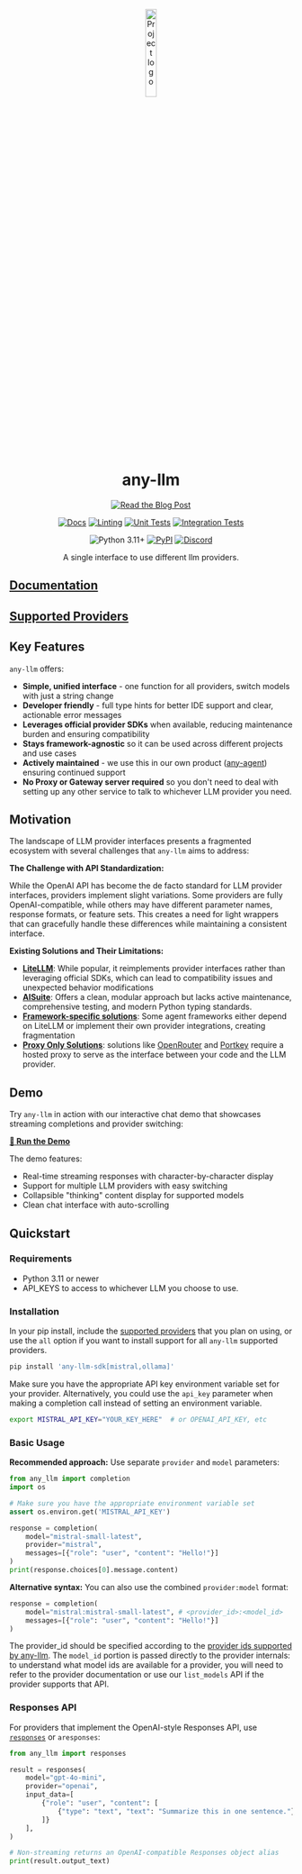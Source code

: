 <p align="center">
  <picture>
    <img src="https://raw.githubusercontent.com/mozilla-ai/any-llm/refs/heads/main/docs/images/any-llm-logo-mark.png" width="20%" alt="Project logo"/>
  </picture>
</p>

<div align="center">

# any-llm

[![Read the Blog Post](https://img.shields.io/badge/Read%20the%20Blog%20Post-red.svg)](https://blog.mozilla.ai/introducing-any-llm-a-unified-api-to-access-any-llm-provider/)

[![Docs](https://github.com/mozilla-ai/any-llm/actions/workflows/docs.yaml/badge.svg)](https://github.com/mozilla-ai/any-llm/actions/workflows/docs.yaml/)
[![Linting](https://github.com/mozilla-ai/any-llm/actions/workflows/lint.yaml/badge.svg)](https://github.com/mozilla-ai/any-llm/actions/workflows/lint.yaml/)
[![Unit Tests](https://github.com/mozilla-ai/any-llm/actions/workflows/tests-unit.yaml/badge.svg)](https://github.com/mozilla-ai/any-llm/actions/workflows/tests-unit.yaml/)
[![Integration Tests](https://github.com/mozilla-ai/any-llm/actions/workflows/tests-integration.yaml/badge.svg)](https://github.com/mozilla-ai/any-llm/actions/workflows/tests-integration.yaml/)

![Python 3.11+](https://img.shields.io/badge/python-3.11%2B-blue.svg)
[![PyPI](https://img.shields.io/pypi/v/any-llm-sdk)](https://pypi.org/project/any-llm-sdk/)
<a href="https://discord.gg/4gf3zXrQUc">
    <img src="https://img.shields.io/static/v1?label=Chat%20on&message=Discord&color=blue&logo=Discord&style=flat-square" alt="Discord">
</a>

A single interface to use different llm providers.

</div>

## [Documentation](https://mozilla-ai.github.io/any-llm/)

## [Supported Providers](https://mozilla-ai.github.io/any-llm/providers)

## Key Features

`any-llm` offers:
- **Simple, unified interface** - one function for all providers, switch models with just a string change
- **Developer friendly** - full type hints for better IDE support and clear, actionable error messages
- **Leverages official provider SDKs** when available, reducing maintenance burden and ensuring compatibility
- **Stays framework-agnostic** so it can be used across different projects and use cases
- **Actively maintained** - we use this in our own product ([any-agent](https://github.com/mozilla-ai/any-agent)) ensuring continued support
- **No Proxy or Gateway server required** so you don't need to deal with setting up any other service to talk to whichever LLM provider you need.

## Motivation

The landscape of LLM provider interfaces presents a fragmented ecosystem with several challenges that `any-llm` aims to address:

**The Challenge with API Standardization:**

While the OpenAI API has become the de facto standard for LLM provider interfaces, providers implement slight variations. Some providers are fully OpenAI-compatible, while others may have different parameter names, response formats, or feature sets. This creates a need for light wrappers that can gracefully handle these differences while maintaining a consistent interface.

**Existing Solutions and Their Limitations:**

- **[LiteLLM](https://github.com/BerriAI/litellm)**: While popular, it reimplements provider interfaces rather than leveraging official SDKs, which can lead to compatibility issues and unexpected behavior modifications
- **[AISuite](https://github.com/andrewyng/aisuite/issues)**: Offers a clean, modular approach but lacks active maintenance, comprehensive testing, and modern Python typing standards.
- **[Framework-specific solutions](https://github.com/agno-agi/agno/tree/main/libs/agno/agno/models)**: Some agent frameworks either depend on LiteLLM or implement their own provider integrations, creating fragmentation
- **[Proxy Only Solutions](https://openrouter.ai/)**: solutions like [OpenRouter](https://openrouter.ai/) and [Portkey](https://github.com/Portkey-AI/portkey-python-sdk) require a hosted proxy to serve as the interface between your code and the LLM provider.

## Demo

Try `any-llm` in action with our interactive chat demo that showcases streaming completions and provider switching:

**[📂 Run the Demo](./demos/chat/README.md)**

The demo features:
- Real-time streaming responses with character-by-character display
- Support for multiple LLM providers with easy switching
- Collapsible "thinking" content display for supported models
- Clean chat interface with auto-scrolling

## Quickstart

### Requirements

- Python 3.11 or newer
- API_KEYS to access to whichever LLM you choose to use.

### Installation

In your pip install, include the [supported providers](https://mozilla-ai.github.io/any-llm/providers/) that you plan on using, or use the `all` option if you want to install support for all `any-llm` supported providers.

```bash
pip install 'any-llm-sdk[mistral,ollama]'
```

Make sure you have the appropriate API key environment variable set for your provider. Alternatively,
you could use the `api_key` parameter when making a completion call instead of setting an environment variable.

```bash
export MISTRAL_API_KEY="YOUR_KEY_HERE"  # or OPENAI_API_KEY, etc
```

### Basic Usage

**Recommended approach:** Use separate `provider` and `model` parameters:

```python
from any_llm import completion
import os

# Make sure you have the appropriate environment variable set
assert os.environ.get('MISTRAL_API_KEY')

response = completion(
    model="mistral-small-latest",
    provider="mistral",
    messages=[{"role": "user", "content": "Hello!"}]
)
print(response.choices[0].message.content)
```

**Alternative syntax:** You can also use the combined `provider:model` format:

```python
response = completion(
    model="mistral:mistral-small-latest", # <provider_id>:<model_id>
    messages=[{"role": "user", "content": "Hello!"}]
)
```

The provider_id should be specified according to the [provider ids supported by any-llm](https://mozilla-ai.github.io/any-llm/providers/).
The `model_id` portion is passed directly to the provider internals: to understand what model ids are available for a provider,
you will need to refer to the provider documentation or use our `list_models` API if the provider supports that API.


### Responses API

For providers that implement the OpenAI-style Responses API, use [`responses`](https://mozilla-ai.github.io/any-llm/api/responses/) or `aresponses`:

```python
from any_llm import responses

result = responses(
    model="gpt-4o-mini",
    provider="openai",
    input_data=[
        {"role": "user", "content": [
            {"type": "text", "text": "Summarize this in one sentence."}
        ]}
    ],
)

# Non-streaming returns an OpenAI-compatible Responses object alias
print(result.output_text)
```
